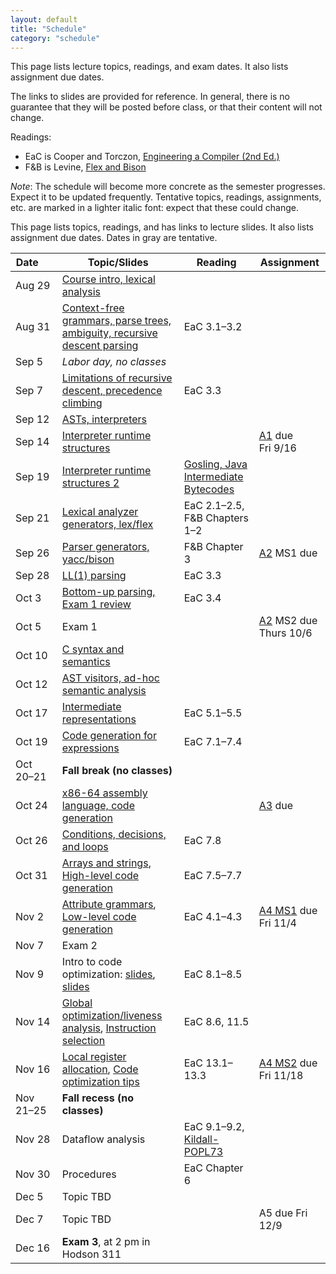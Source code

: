 ```yaml
---
layout: default
title: "Schedule"
category: "schedule"
---
```


This page lists lecture topics, readings, and exam dates.  It also lists assignment due dates.

The links to slides are provided for reference.  In general, there is no
guarantee that they will be posted before class, or that their content
will not change.

Readings:

* EaC is Cooper and Torczon, [Engineering a Compiler (2nd
  Ed.)](https://www.elsevier.com/books/engineering-a-compiler/cooper/978-0-12-088478-0)
* F&amp;B is Levine, [Flex and Bison](https://www.oreilly.com/library/view/flex-bison/9780596805418/)

*Note*: The schedule will become more concrete as the semester
progresses. Expect it to be updated frequently.  Tentative topics,
readings, assignments, etc. are marked <span class="tentative">in
a lighter italic font</span>: expect that these could change.

This page lists topics, readings, and has links to lecture slides.
It also lists assignment due dates.  Dates <span class="tentative">in
gray</span> are tentative.

Date&nbsp;&nbsp;&nbsp;&nbsp;&nbsp; | Topic/Slides | Reading | Assignment
------------------ | ------------ | ------- | ----------
Aug 29 | [Course intro, lexical analysis](lectures/lecture01-public.pdf) |  | 
Aug 31 | [Context-free grammars, parse trees, ambiguity, recursive descent parsing](lectures/lecture02-public.pdf) | EaC 3.1–3.2 | 
Sep 5 | *Labor day, no classes* |  | 
Sep 7 | [Limitations of recursive descent, precedence climbing](lectures/lecture03-public.pdf) | EaC 3.3 | 
Sep 12 | [ASTs, interpreters](lectures/lecture04-public.pdf) |  | 
Sep 14 | [Interpreter runtime structures](lectures/lecture05-public.pdf) |  | [A1](assign/assign01.html) due<br>Fri 9/16
Sep 19 | [Interpreter runtime structures 2](lectures/lecture06-public.pdf) | [Gosling, Java Intermediate Bytecodes](https://dl.acm.org/doi/pdf/10.1145/202529.202541) | 
Sep 21 | [Lexical analyzer generators, lex/flex](lectures/lecture07-public.pdf) | EaC 2.1–2.5, F&amp;B Chapters 1–2 | 
Sep 26 | [Parser generators, yacc/bison](lectures/lecture08-public.pdf) | F&amp;B Chapter 3 | [A2](assign/assign02.html) MS1 due
Sep 28 | [LL(1) parsing](lectures/lecture09-public.pdf) | EaC 3.3 | 
Oct 3 | [Bottom-up parsing, Exam 1 review](lectures/lecture10-public.pdf) | EaC 3.4 | 
Oct 5 | Exam 1 |  | [A2](assign/assign02.html) MS2 due Thurs 10/6
Oct 10 | [C syntax and semantics](lectures/lecture11-public.pdf) |  | 
Oct 12 | [AST visitors, ad-hoc semantic analysis](lectures/lecture12-public.pdf) |  | 
Oct 17 | [Intermediate representations](lectures/Intermediate_Representations.pdf) | EaC 5.1–5.5 | 
Oct 19 | [Code generation for expressions](lectures/Code_Shape_I_Quick_Intro_to_Code_Generation_+_Code_Shape_for_Expressions.pdf) | EaC 7.1–7.4 | 
Oct 20–21 | **Fall break (no classes)** |  | 
Oct 24 | [x86-64 assembly language, code generation](lectures/lecture15-public.pdf) |  | [A3](assign/assign03.html) due
Oct 26 | [Conditions, decisions, and loops](lectures/Code_Shape_III_Boolean_and_Relational_Expressions_+_Control_Flow.pdf) | EaC 7.8 | 
Oct 31 | [Arrays and strings](lectures/Code_Shape_II_Arrays_Aggregates_&_Strings.pdf), [High-level code generation](lectures/hl_codegen.pdf) | EaC 7.5–7.7 | 
Nov 2 | [Attribute grammars](lectures/Context_sensitive_Analysis_I.pdf), [Low-level code generation](lectures/ll_codegen.pdf) | EaC 4.1–4.3 | [A4 MS1](assign/assign04.html) due<br>Fri 11/4
Nov 7 | Exam 2 |  | 
Nov 9 | Intro to code optimization: [slides](lectures/Introduction_to_Optimization_terminology_&_local_value_numbering.pdf), [slides](lectures/Regional_Optimization_Superlocal_Value_Numbering_and_Loop_Unrolling.pdf) | EaC 8.1–8.5 | 
Nov 14 | [Global optimization/liveness analysis](lectures/Global_Optimization_Live_Analysis.pdf), [Instruction selection](lectures/Introduction_to_Instruction_Selection_and_Peephole_based_Selection.pdf) | EaC 8.6, 11.5 | 
Nov 16 | [Local register allocation](lectures/Local_Register_Allocation_and_Lab_1.pdf), [Code optimization tips](lectures/lecture21-public.pdf) | EaC 13.1–13.3 | [A4 MS2](assign/assign04.html) due<br>Fri 11/18
Nov 21–25 | **Fall recess (no classes)** |  | 
Nov 28 | <span class='tentative'>Dataflow analysis</span> | <span class='tentative'>EaC 9.1–9.2, <a href='lectures/kildall-popl73.pdf'>Kildall-POPL73</a></span> | 
Nov 30 | <span class='tentative'>Procedures</span> | <span class='tentative'>EaC Chapter 6</span> | 
Dec 5 | <span class='tentative'>Topic TBD</span> |  | 
Dec 7 | <span class='tentative'>Topic TBD</span> |  | <span class='tentative'>A5 due Fri 12/9</span>
Dec 16 | **Exam 3**, at 2 pm in Hodson 311 |  | 

